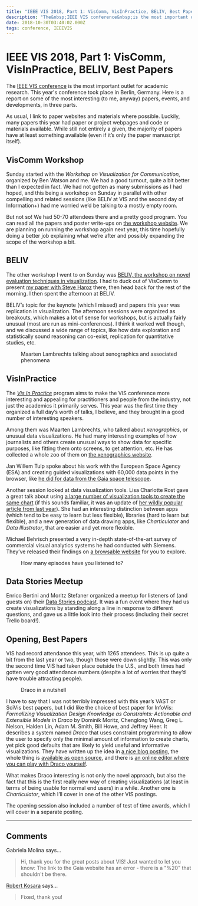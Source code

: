 ```yaml
---
title: "IEEE VIS 2018, Part 1: VisComm, VisInPractice, BELIV, Best Papers"
description: "The&nbsp;IEEE VIS conference&nbsp;is the most important outlet for academic research. This year's conference took place in Berlin, Germany. Here is a report on some of the most interesting (to me, anyway) papers, events, and developments, in three parts.&nbsp;"
date: 2018-10-30T03:40:02.000Z
tags: conference, IEEEVIS
---
```


# IEEE VIS 2018, Part 1: VisComm, VisInPractice, BELIV, Best Papers

The&nbsp;<a href="https://ieeevis.org/">IEEE VIS conference</a>&nbsp;is the most important outlet for academic research. This year's conference took place in Berlin, Germany. Here is a report on some of the most interesting (to me, anyway) papers, events, and developments, in three parts.&nbsp;

As usual, I link to paper websites and materials where possible. Luckily, many papers this year had paper or project webpages and code or materials available. While still not entirely a given, the majority of papers have at least something available (even if it’s only the paper manuscript itself).

## VisComm Workshop

Sunday started with the <em>Workshop on Visualization for Communication</em>, organized by Ben Watson and me. We had a good turnout, quite a bit better than I expected in fact. We had not gotten as many submissions as I had hoped, and this being a workshop on Sunday in parallel with other compelling and related sessions (like BELIV at VIS and the second day of Information+) had me worried we’d be talking to a mostly empty room.

But not so! We had 50-70 attendees there and a pretty good program. You can read all the papers and poster write-ups on <a href="https://viscomm.io/">the workshop website</a>. We are planning on running the workshop again next year, this time hopefully doing a better job explaining what we’re after and possibly expanding the scope of the workshop a bit.

## BELIV

The other workshop I went to on Sunday was <a href="https://beliv-workshop.github.io">BELIV, the workshop on novel evaluation techniques in visualization</a>. I had to duck out of VisComm to present <a href="https://eagereyes.org/papers/skipping-the-replication-crisis-in-visualization">my paper with Steve Haroz</a> there, then head back for the rest of the morning. I then spent the afternoon at BELIV.

BELIV’s topic for the keynote (which I missed) and papers this year was replication in visualization. The afternoon sessions were organized as breakouts, which makes a lot of sense for workshops, but is actually fairly unusual (most are run as mini-conferences). I think it worked well though, and we discussed a wide range of topics, like how data exploration and statistically sound reasoning can co-exist, replication for quantitative studies, etc.

<figure class="wp-block-image"><img src="https://eagereyes.org/wp-content/uploads/2018/10/IMG_0271.jpg" alt="" class="wp-image-10894"/><figcaption>Maarten Lambrechts talking about xenographics and associated phenomena</figcaption></figure>

## VisInPractice

The <em><a href="http://www.visinpractice.rwth-aachen.de">Vis In Practice</a></em> program aims to make the VIS conference more interesting and appealing for practitioners and people from the industry, not just the academics it primarily serves. This year was the first time they organized a full day’s worth of talks, I believe, and they brought in a good number of interesting speakers.

Among them was Maarten Lambrechts, who talked about&nbsp;<em>xenographics</em>, or unusual data visualizations. He had many interesting examples of how journalists and others create unusual ways to show data for specific purposes, like fitting them onto screens, to get attention, etc. He has collected a whole zoo of them on <a href="https://xeno.graphics">the xenographics website</a>.

Jan Willem Tulp spoke about his work with the European Space Agency (ESA) and creating guided visualizations with 60,000 data points in the browser, like <a href="http://sci.esa.int/gaia-stellar-family-portrait/">he did for data from the Gaia space telescope</a>.

Another session looked at data visualization tools. Lisa Charlotte Rost gave a great talk about using <a href="https://lisacharlotterost.github.io/datavistools-revisited">a large number of visualization tools to create the same chart</a> (if this sounds familiar, it was an update of <a href="https://source.opennews.org/articles/what-i-learned-recreating-one-chart-using-24-tools/">her wildly popular article from last year</a>). She had an interesting distinction between apps (which tend to be easy to learn but less flexible), libraries (hard to learn but flexible), and a new generation of data drawing apps, like <em>Charticulator</em> and <em>Data Illustrator</em>, that are easier and yet more flexible.

Michael Behrisch presented a very in-depth state-of-the-art survey of commercial visual analytics systems he had conducted with Siemens. They’ve released their findings on <a href="https://commercialtools.dbvis.de/">a browsable website</a> for you to explore.

<figure class="wp-block-image"><img src="https://eagereyes.org/wp-content/uploads/2018/10/IMG_0295.jpg" alt="" class="wp-image-10896"/><figcaption>How many episodes have you listened to?</figcaption></figure>

## Data Stories Meetup

Enrico Bertini and Moritz Stefaner organized a meetup for listeners of (and guests on) their <a href="http://datastori.es/">Data Stories podcast</a>. It was a fun event where they had us create visualizations by standing along a line in response to different questions, and gave us a little look into their process (including their secret Trello board!).

## Opening, Best Papers

VIS had record attendance this year, with 1265 attendees. This is up quite a bit from the last year or two, though those were down slightly. This was only the second time VIS had taken place outside the U.S., and both times had gotten very good attendance numbers (despite a lot of worries that they’d have trouble attracting people).

<figure class="wp-block-image"><img src="https://eagereyes.org/wp-content/uploads/2018/10/draco.png" alt="" class="wp-image-10897"/><figcaption>Draco in a nutshell</figcaption></figure>

I have to say that I was not terribly impressed with this year’s VAST or SciVis best papers, but I did like the choice of best paper for InfoVis: <em>Formalizing Visualization Design Knowledge as Constraints: Actionable and Extensible Models in Draco</em> by Dominik Moritz, Chenglong Wang, Greg L. Nelson, Halden Lin, Adam M. Smith, Bill Howe, and Jeffrey Heer. It describes a system named <em>Draco</em> that uses constraint programming to allow the user to specify only the minimal amount of information to create charts, yet pick good defaults that are likely to yield useful and informative visualizations. They have written up the idea in <a href="https://medium.com/@uwdata/draco-representing-applying-learning-visualization-design-guidelines-64ce20287e9d">a nice blog posting</a>, the whole thing is <a href="http://uwdata.github.io/draco/">available as open source</a>, and there is <a href="https://uwdata.github.io/draco-editor/#/editor">an online editor where you can play with Draco yourself</a>.

What makes Draco interesting is not only the novel approach, but also the fact that this is the first really new way of creating visualizations (at least in terms of being usable for normal end users) in a while. Another one is <em>Charticulator</em>, which I’ll cover in one of the other VIS postings.

The opening session also included a number of test of time awards, which I will cover in a separate posting.


---
## Comments

Gabriela Molina says…
>	Hi, thank you for the great posts about VIS!
>	Just wanted to let you know: 
>	The link to the Gaia website has an error - there is a "%20" that shouldn't be there.

<a href="http://eagereyes.org/about" rel="nofollow noopener" target="_blank">Robert Kosara</a> says…
>	Fixed, thank you!


